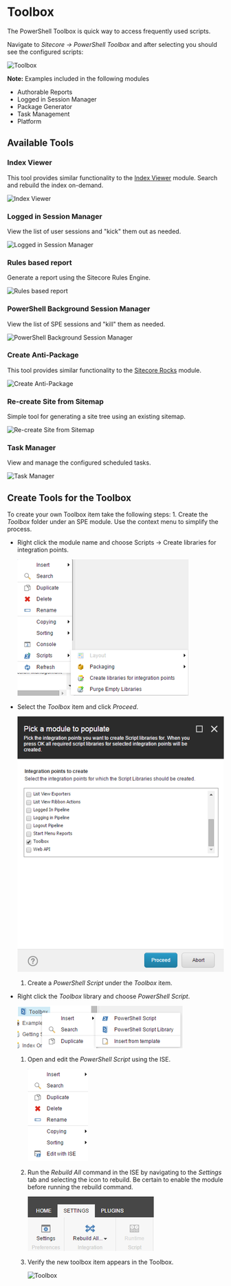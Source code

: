 # Toolbox

The PowerShell Toolbox is quick way to access frequently used scripts.

Navigate to _Sitecore -&gt; PowerShell Toolbox_ and after selecting you should see the configured scripts:

![Toolbox](https://user-images.githubusercontent.com/933163/50113236-fda4b500-0206-11e9-8997-c629927a5148.png)

**Note:** Examples included in the following modules

* Authorable Reports
* Logged in Session Manager
* Package Generator
* Task Management
* Platform

## Available Tools

### Index Viewer

This tool provides similar functionality to the [Index Viewer](https://marketplace.sitecore.net/en/Modules/I/Index_Viewer.aspx) module. Search and rebuild the index on-demand.

![Index Viewer](https://user-images.githubusercontent.com/933163/50112430-d351f800-0204-11e9-9d5c-07c99c163205.png)

### Logged in Session Manager

View the list of user sessions and "kick" them out as needed.

![Logged in Session Manager](https://user-images.githubusercontent.com/933163/50112838-e1ecdf00-0205-11e9-8959-9d4332859162.png)

### Rules based report

Generate a report using the Sitecore Rules Engine.

![Rules based report](https://user-images.githubusercontent.com/933163/50112876-fd57ea00-0205-11e9-89ac-f407ada390a8.png)

### PowerShell Background Session Manager

View the list of SPE sessions and "kill" them as needed.

![PowerShell Background Session Manager](https://user-images.githubusercontent.com/933163/50112986-51fb6500-0206-11e9-8c4e-2905f1378dc9.png)

### Create Anti-Package

This tool provides similar functionality to the [Sitecore Rocks](https://github.com/SitecorePowerShell/Book/tree/9c7126d7a38df6ef372e8baef52f9a02baabd550/modules/integration-points/[https:/marketplace.sitecore.net/en/Modules/S/Sitecore/_Rocks.aspx]) module.

![Create Anti-Package](https://user-images.githubusercontent.com/933163/50112920-1fea0300-0206-11e9-9a37-138c9cb9f273.png)

### Re-create Site from Sitemap

Simple tool for generating a site tree using an existing sitemap.

![Re-create Site from Sitemap](https://user-images.githubusercontent.com/933163/50113021-68a1bc00-0206-11e9-8f82-e7bc1d8eaefd.png)

### Task Manager

View and manage the configured scheduled tasks.

![Task Manager](https://user-images.githubusercontent.com/933163/50113111-a30b5900-0206-11e9-84b1-5ce866bb1d85.png)

## Create Tools for the Toolbox

To create your own Toolbox item take the following steps: 1. Create the _Toolbox_ folder under an SPE module. Use the context menu to simplify the process.

* Right click the module name and choose Scripts -&gt; Create libraries for integration points.

  ![Module Libraries](../../.gitbook/assets/module-createlibraries.png)

* Select the _Toolbox_ item and click _Proceed_.

  ![Module Toolbox Library](../../.gitbook/assets/module-createtoolboxlibrary.png)

  1. Create a _PowerShell Script_ under the _Toolbox_ item.

* Right click the _Toolbox_ library and choose _PowerShell Script_.

  ![Libary Script](../../.gitbook/assets/library-createscript.png)

  1. Open and edit the _PowerShell Script_ using the ISE.

     ![ISE Edit](../../.gitbook/assets/script-editise.png)

  2. Run the _Rebuild All_ command in the ISE by navigating to the _Settings_ tab and selecting the icon to rebuild. Be certain to enable the module before running the rebuild command.

     ![ISE Settings Tab](../../.gitbook/assets/ise-settingstab.png)

  3. Verify the new toolbox item appears in the Toolbox.

     ![Toolbox](https://user-images.githubusercontent.com/933163/50113236-fda4b500-0206-11e9-8997-c629927a5148.png)

